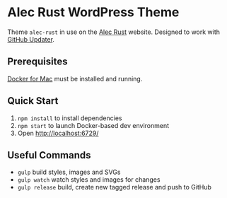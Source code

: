 # Alec Rust WordPress Theme

Theme `alec-rust` in use on the [Alec Rust](https://www.alecrust.com/) website. Designed to work with [GitHub Updater](https://github.com/afragen/github-updater).

## Prerequisites

[Docker for Mac](https://www.docker.com/docker-mac) must be installed and running.

## Quick Start

1. `npm install` to install dependencies
2. `npm start` to launch Docker-based dev environment
3. Open [http://localhost:6729/](http://localhost:6729/)

## Useful Commands

- `gulp` build styles, images and SVGs
- `gulp watch` watch styles and images for changes
- `gulp release` build, create new tagged release and push to GitHub

